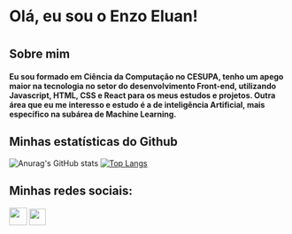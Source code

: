 <h1>Olá, eu sou o Enzo Eluan!<h1> 
 
<h2>Sobre mim</h2>
 
<h4>Eu sou formado em Ciência da Computação no CESUPA, tenho um apego maior na tecnologia no setor do desenvolvimento Front-end, utilizando Javascript, HTML, CSS e React para os meus estudos e projetos. Outra área que eu me interesso e estudo é a de inteligência Artificial, mais específico na subárea de Machine Learning.</h4>

<h2>Minhas estatísticas do Github</h2>
 
![Anurag's GitHub stats](https://github-readme-stats.vercel.app/api?username=enzoeluan&show_icons=true&theme=radical)
[![Top Langs](https://github-readme-stats.vercel.app/api/top-langs/?username=enzoeluan&theme=radical)](https://github.com/enzoeluan/github-readme-stats)


 
 <div> 
 <h2>Minhas redes sociais:</h2>
  <a href="https://www.instagram.com/enzoeluan/" target="_blank" rel="external"><img src="https://icons.iconarchive.com/icons/designbolts/free-instagram/32/Active-Instagram-4-icon.png" width="32" height="32"></a>
  <a href="https://www.linkedin.com/in/enzo-eluan" target="_blank"><img src="https://icons.iconarchive.com/icons/danleech/simple/128/linkedin-icon.png" width="30" height="30"></a> 


</div>
  
